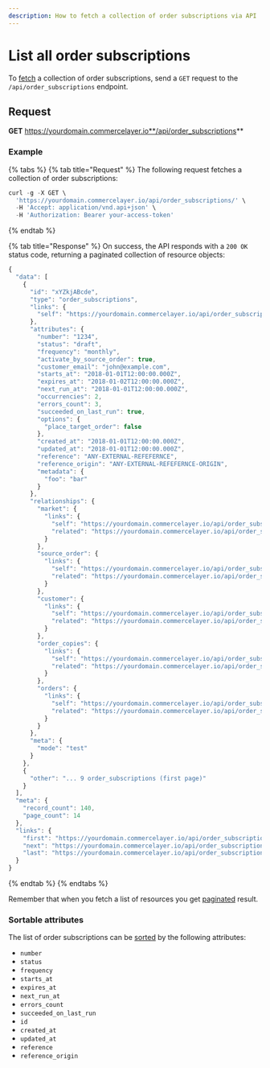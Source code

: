```yaml
---
description: How to fetch a collection of order subscriptions via API
---
```


# List all order subscriptions

To <a href="https://docs.commercelayer.io/developers/fetching-resources" target="_blank">fetch</a> a collection of order subscriptions, send a `GET` request to the `/api/order_subscriptions` endpoint.

## Request

**GET** https://yourdomain.commercelayer.io**/api/order_subscriptions**

### **Example**

{% tabs %}
{% tab title="Request" %}
The following request fetches a collection of order subscriptions:

```javascript
curl -g -X GET \
  'https://yourdomain.commercelayer.io/api/order_subscriptions/' \
  -H 'Accept: application/vnd.api+json' \
  -H 'Authorization: Bearer your-access-token'
```
{% endtab %}

{% tab title="Response" %}
On success, the API responds with a `200 OK` status code, returning a paginated collection of resource objects:

```javascript
{
  "data": [
    {
      "id": "xYZkjABcde",
      "type": "order_subscriptions",
      "links": {
        "self": "https://yourdomain.commercelayer.io/api/order_subscriptions/xYZkjABcde"
      },
      "attributes": {
        "number": "1234",
        "status": "draft",
        "frequency": "monthly",
        "activate_by_source_order": true,
        "customer_email": "john@example.com",
        "starts_at": "2018-01-01T12:00:00.000Z",
        "expires_at": "2018-01-02T12:00:00.000Z",
        "next_run_at": "2018-01-01T12:00:00.000Z",
        "occurrencies": 2,
        "errors_count": 3,
        "succeeded_on_last_run": true,
        "options": {
          "place_target_order": false
        },
        "created_at": "2018-01-01T12:00:00.000Z",
        "updated_at": "2018-01-01T12:00:00.000Z",
        "reference": "ANY-EXTERNAL-REFEFERNCE",
        "reference_origin": "ANY-EXTERNAL-REFEFERNCE-ORIGIN",
        "metadata": {
          "foo": "bar"
        }
      },
      "relationships": {
        "market": {
          "links": {
            "self": "https://yourdomain.commercelayer.io/api/order_subscriptions/xYZkjABcde/relationships/market",
            "related": "https://yourdomain.commercelayer.io/api/order_subscriptions/xYZkjABcde/market"
          }
        },
        "source_order": {
          "links": {
            "self": "https://yourdomain.commercelayer.io/api/order_subscriptions/xYZkjABcde/relationships/source_order",
            "related": "https://yourdomain.commercelayer.io/api/order_subscriptions/xYZkjABcde/source_order"
          }
        },
        "customer": {
          "links": {
            "self": "https://yourdomain.commercelayer.io/api/order_subscriptions/xYZkjABcde/relationships/customer",
            "related": "https://yourdomain.commercelayer.io/api/order_subscriptions/xYZkjABcde/customer"
          }
        },
        "order_copies": {
          "links": {
            "self": "https://yourdomain.commercelayer.io/api/order_subscriptions/xYZkjABcde/relationships/order_copies",
            "related": "https://yourdomain.commercelayer.io/api/order_subscriptions/xYZkjABcde/order_copies"
          }
        },
        "orders": {
          "links": {
            "self": "https://yourdomain.commercelayer.io/api/order_subscriptions/xYZkjABcde/relationships/orders",
            "related": "https://yourdomain.commercelayer.io/api/order_subscriptions/xYZkjABcde/orders"
          }
        }
      },
      "meta": {
        "mode": "test"
      }
    },
    {
      "other": "... 9 order_subscriptions (first page)"
    }
  ],
  "meta": {
    "record_count": 140,
    "page_count": 14
  },
  "links": {
    "first": "https://yourdomain.commercelayer.io/api/order_subscriptions?page[number]=1&page[size]=10",
    "next": "https://yourdomain.commercelayer.io/api/order_subscriptions?page[number]=2&page[size]=10",
    "last": "https://yourdomain.commercelayer.io/api/order_subscriptions?page[number]=14&page[size]=10"
  }
}
```
{% endtab %}
{% endtabs %}

Remember that when you fetch a list of resources you get <a href="https://docs.commercelayer.io/developers/pagination" target="_blank">paginated</a> result.

### Sortable attributes

The list of order subscriptions can be <a href="https://docs.commercelayer.io/developers/sorting-results" target="_blank">sorted</a> by the following attributes:

* `number`
* `status`
* `frequency`
* `starts_at`
* `expires_at`
* `next_run_at`
* `errors_count`
* `succeeded_on_last_run`
* `id`
* `created_at`
* `updated_at`
* `reference`
* `reference_origin`

